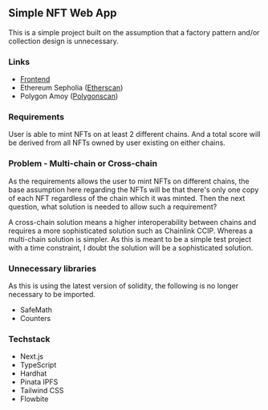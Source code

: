 ## Simple NFT Web App

This is a simple project built on the assumption that a factory pattern and/or collection design is unnecessary.

### Links
- [Frontend](https://simple-nft-web-app.vercel.app/)
- Ethereum Sepholia ([Etherscan](https://sepolia.etherscan.io/address/0xA8b211fEFE8E11d2fFedEe0A6CDE01bF55510069))
- Polygon Amoy ([Polygonscan](https://amoy.polygonscan.com/address/0xA8b211fEFE8E11d2fFedEe0A6CDE01bF55510069))

### Requirements
User is able to mint NFTs on at least 2 different chains. And a total score will be derived from all NFTs owned by user existing on either chains.

### Problem - Multi-chain or Cross-chain
As the requirements allows the user to mint NFTs on different chains, the base assumption here regarding the NFTs will be that there's only one copy of each NFT regardless of the chain which it was minted. Then the next question, what solution is needed to allow such a requirement? 

A cross-chain solution means a higher interoperability between chains and requires a more sophisticated solution such as Chainlink CCIP. Whereas a multi-chain solution is simpler. As this is meant to be a simple test project with a time constraint, I doubt the solution will be a sophisticated solution.

### Unnecessary libraries
As this is using the latest version of solidity, the following is no longer necessary to be imported.
- SafeMath
- Counters

### Techstack
- Next.js
- TypeScript
- Hardhat
- Pinata IPFS
- Tailwind CSS
- Flowbite
